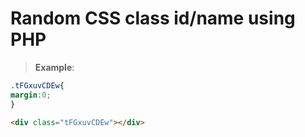 # Random CSS class id/name using PHP
> **Example**:

```css
.tFGxuvCDEw{
margin:0;
}
```

```html
<div class="tFGxuvCDEw"></div>
```
